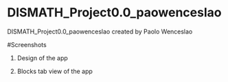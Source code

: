 # DISMATH_Project0.0_paowenceslao
DISMATH_Project0.0_paowenceslao created by Paolo Wenceslao

#Screenshots
1. Design of the app

2. Blocks tab view of the app
